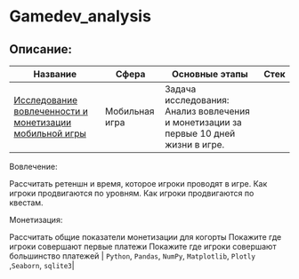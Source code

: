 # Gamedev_analysis

## Описание:
|Название   	|Сфера   	|Основные этапы   	|Стек   	|
|---	|---	|---	|---	|
|[Исследование вовлеченности и монетизации мобильной игры](https://github.com/Vorosh/Data_Analyst_YP/tree/main/Game_monetization_model) | Мобильная игра | Задача исследования: Анализ вовлечения и монетизации за первые 10 дней жизни в игре. 

Вовлечение:

Рассчитать ретеншн и время, которое игроки проводят в игре.
Как игроки продвигаются по уровням.
Как игроки продвигаются по квестам.

Монетизация:

Рассчитать общие показатели монетизации для когорты
Покажите где игроки совершают первые платежи
Покажите где игроки совершают большинство платежей | `Python`, `Pandas`, `NumPy`, `Matplotlib`, `Plotly` ,`Seaborn`, `sqlite3`|
